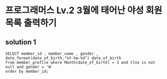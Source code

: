 # 프로그래머스 Lv.2 3월에 태어난 야성 회원 목록 출력하기

## solution 1

```mysql
SELECT member_id , member_name , gender , date_format(date_of_birth,"%Y-%m-%d") date_of_birth
from member_profile where Month(date_of_birth) = 3 and tlno is not null and gender = 'W'
order by member_id;
```